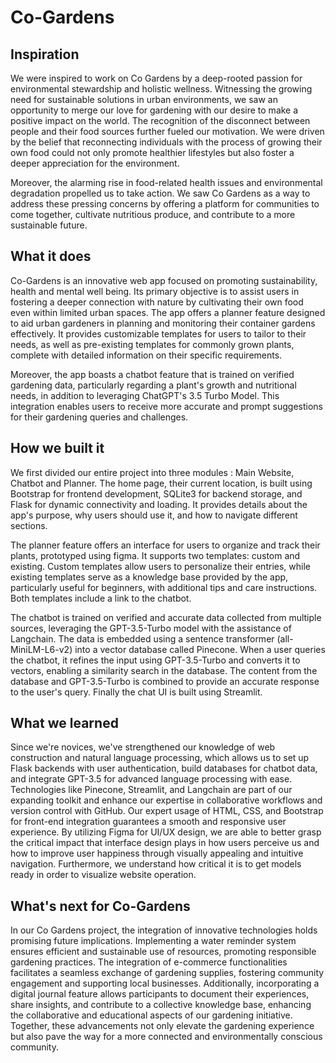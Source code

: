 # Co-Gardens
## Inspiration
We were inspired to work on Co Gardens by a deep-rooted passion for environmental stewardship and holistic wellness. Witnessing the growing need for sustainable solutions in urban environments, we saw an opportunity to merge our love for gardening with our desire to make a positive impact on the world.
The recognition of the disconnect between people and their food sources further fueled our motivation. We were driven by the belief that reconnecting individuals with the process of growing their own food could not only promote healthier lifestyles but also foster a deeper appreciation for the environment.

Moreover, the alarming rise in food-related health issues and environmental degradation propelled us to take action. We saw Co Gardens as a way to address these pressing concerns by offering a platform for communities to come together, cultivate nutritious produce, and contribute to a more sustainable future.

## What it does
Co-Gardens is an innovative web app focused on promoting sustainability, health and mental well being.  Its primary objective is to assist users in fostering a deeper connection with nature by cultivating their own food even within limited urban spaces.  The app offers a planner feature designed to aid urban gardeners in planning and monitoring their container gardens effectively. It provides customizable templates for users to tailor to their needs, as well as pre-existing templates for commonly grown plants, complete with detailed information on their specific requirements.

Moreover, the app boasts a chatbot feature that is trained on verified gardening data, particularly regarding a plant's growth and nutritional needs, in addition to leveraging ChatGPT's 3.5 Turbo Model. This integration enables users to receive more accurate and prompt suggestions for their gardening queries and challenges. 



## How we built it
We first divided our entire project into three modules : Main Website, Chatbot and Planner.
 The home page, their current location, is built using Bootstrap for frontend development, SQLite3 for backend storage, and Flask for dynamic connectivity and loading. It provides details about the app's purpose, why users should use it, and how to navigate different sections. 

The planner feature offers an interface for users to organize and track their plants, prototyped using figma. It supports two templates: custom and existing. Custom templates allow users to personalize their entries, while existing templates serve as a knowledge base provided by the app, particularly useful for beginners, with additional tips and care instructions. Both templates include a link to the chatbot.

The chatbot is trained on verified and accurate data collected from multiple sources, leveraging the GPT-3.5-Turbo model with the assistance of Langchain. The data is embedded using a sentence transformer (all-MiniLM-L6-v2) into a vector database called Pinecone. When a user queries the chatbot, it refines the input using GPT-3.5-Turbo and converts it to vectors, enabling a similarity search in the database. The content from the database and GPT-3.5-Turbo is combined to provide an accurate response to the user's query. Finally the chat UI is built using Streamlit.

## What we learned
Since we're novices, we've strengthened our knowledge of web construction and natural language processing, which allows us to set up Flask backends with user authentication, build databases for chatbot data, and integrate GPT-3.5 for advanced language processing with ease. Technologies like Pinecone, Streamlit, and Langchain are part of our expanding toolkit and enhance our expertise in collaborative workflows and version control with GitHub. Our expert usage of HTML, CSS, and Bootstrap for front-end integration guarantees a smooth and responsive user experience. By utilizing Figma for UI/UX design, we are able to better grasp the critical impact that interface design plays in how users perceive us and how to improve user happiness through visually appealing and intuitive navigation. Furthermore, we understand how critical it is to get models ready in order to visualize website operation.

## What's next for Co-Gardens
In our Co Gardens project, the integration of innovative technologies holds promising future implications. Implementing a water reminder system ensures efficient and sustainable use of resources, promoting responsible gardening practices. The integration of e-commerce functionalities facilitates a seamless exchange of gardening supplies, fostering community engagement and supporting local businesses. Additionally, incorporating a digital journal feature allows participants to document their experiences, share insights, and contribute to a collective knowledge base, enhancing the collaborative and educational aspects of our gardening initiative. Together, these advancements not only elevate the gardening experience but also pave the way for a more connected and environmentally conscious community.
